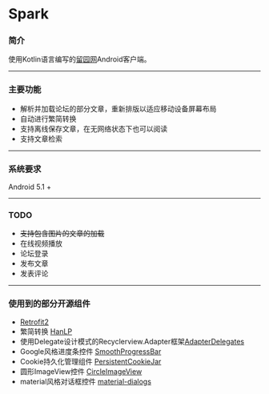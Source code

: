 # Spark

### 简介 ###

使用Kotlin语言编写的[留园网](https://www.6park.com)Android客户端。

---
### 主要功能 ###

+ 解析并加载论坛的部分文章，重新排版以适应移动设备屏幕布局
+ 自动进行繁简转换
+ 支持离线保存文章，在无网络状态下也可以阅读
+ 支持文章检索

---
### 系统要求 ###

Android 5.1 +


---
### TODO ###

+ ~~支持包含图片的文章的加载~~
+ 在线视频播放
+ 论坛登录
+ 发布文章
+ 发表评论

---
### 使用到的部分开源组件 ###

+ [Retrofit2](https://github.com/square/retrofit)
+ 繁简转换 [HanLP](https://github.com/hankcs/HanLP)
+ 使用Delegate设计模式的Recyclerview.Adapter框架[AdapterDelegates](https://github.com/sockeqwe/AdapterDelegates)
+ Google风格进度条控件 [SmoothProgressBar](https://github.com/castorflex/SmoothProgressBar)
+ Cookie持久化管理组件 [PersistentCookieJar](https://github.com/franmontiel/PersistentCookieJar)
+ 圆形ImageView控件 [CircleImageView](https://github.com/hdodenhof/CircleImageView)
+ material风格对话框控件 [material-dialogs](https://github.com/afollestad/material-dialogs)
